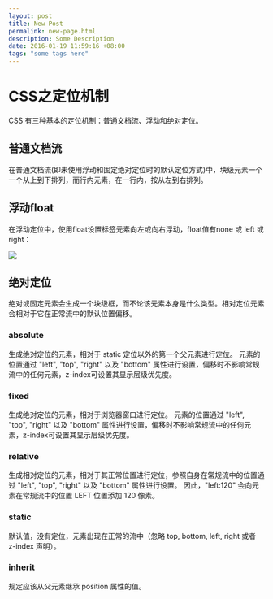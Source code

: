 ```yaml
---
layout: post
title: New Post
permalink: new-page.html
description: Some Description
date: 2016-01-19 11:59:16 +08:00
tags: "some tags here"
---
```


# CSS之定位机制
CSS 有三种基本的定位机制：普通文档流、浮动和绝对定位。

## 普通文档流
在普通文档流(即未使用浮动和固定绝对定位时的默认定位方式)中，块级元素一个一个从上到下排列，而行内元素，在一行内，按从左到右排列。

## 浮动float
在浮动定位中，使用float设置标签元素向左或向右浮动，float值有none 或 left 或right：

![](http://blog-resource.bj.bcebos.com/photos/2016_01/css_float.png)

## 绝对定位
绝对或固定元素会生成一个块级框，而不论该元素本身是什么类型。相对定位元素会相对于它在正常流中的默认位置偏移。

### absolute	
生成绝对定位的元素，相对于 static 定位以外的第一个父元素进行定位。
元素的位置通过 "left", "top", "right" 以及 "bottom" 属性进行设置，偏移时不影响常规流中的任何元素，z-index可设置其显示层级优先度。
### fixed	
生成绝对定位的元素，相对于浏览器窗口进行定位。
元素的位置通过 "left", "top", "right" 以及 "bottom" 属性进行设置，偏移时不影响常规流中的任何元素，z-index可设置其显示层级优先度。
### relative	
生成相对定位的元素，相对于其正常位置进行定位，参照自身在常规流中的位置通过 "left", "top", "right" 以及 "bottom" 属性进行设置。
因此，"left:120" 会向元素在常规流中的位置 LEFT 位置添加 120 像素。
### static	
默认值，没有定位，元素出现在正常的流中（忽略 top, bottom, left, right 或者 z-index 声明）。
### inherit
规定应该从父元素继承 position 属性的值。